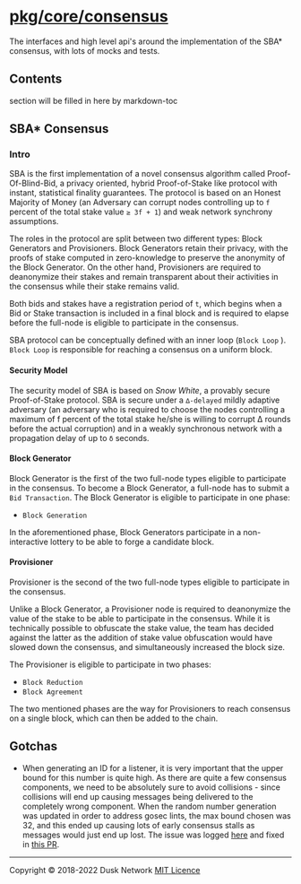 # [pkg/core/consensus](./pkg/core/consensus)

The interfaces and high level api's around the implementation of the SBA*
consensus, with lots of mocks and tests.

<!-- ToC start -->

## Contents

section will be filled in here by markdown-toc

<!-- ToC end -->

## SBA\* Consensus

### Intro

SBA is the first implementation of a novel consensus algorithm called
Proof-Of-Blind-Bid, a privacy oriented, hybrid Proof-of-Stake like protocol with
instant, statistical finality guarantees. The protocol is based on an Honest
Majority of Money \(an Adversary can corrupt nodes controlling up to `f` percent
of the total stake value `≥ 3f + 1`\) and weak network synchrony assumptions.

The roles in the protocol are split between two different types: Block
Generators and Provisioners. Block Generators retain their privacy, with the
proofs of stake computed in zero-knowledge to preserve the anonymity of the
Block Generator. On the other hand, Provisioners are required to deanonymize
their stakes and remain transparent about their activities in the consensus
while their stake remains valid.

Both bids and stakes have a registration period of `t`, which begins when a Bid
or Stake transaction is included in a final block and is required to elapse
before the full-node is eligible to participate in the consensus.

SBA protocol can be conceptually defined with an inner loop \(`Block Loop`
\). `Block Loop` is responsible for reaching a consensus on a uniform block.

#### Security Model

The security model of SBA is based on _Snow White_, a provably secure
Proof-of-Stake protocol. SBA is secure under a `∆-delayed` mildly adaptive
adversary \(an adversary who is required to choose the nodes controlling a
maximum of f percent of the total stake he/she is willing to corrupt ∆ rounds
before the actual corruption\) and in a weakly synchronous network with a
propagation delay of up to `δ` seconds.

#### Block Generator

Block Generator is the first of the two full-node types eligible to participate
in the consensus. To become a Block Generator, a full-node has to submit
a `Bid Transaction`. The Block Generator is eligible to participate in one
phase:

* `Block Generation`

In the aforementioned phase, Block Generators participate in a non-interactive
lottery to be able to forge a candidate block.

#### Provisioner

Provisioner is the second of the two full-node types eligible to participate in
the consensus.

Unlike a Block Generator, a Provisioner node is required to deanonymize the
value of the stake to be able to participate in the consensus. While it is
technically possible to obfuscate the stake value, the team has decided against
the latter as the addition of stake value obfuscation would have slowed down the
consensus, and simultaneously increased the block size.

The Provisioner is eligible to participate in two phases:

* `Block Reduction`
* `Block Agreement`

The two mentioned phases are the way for Provisioners to reach consensus on a
single block, which can then be added to the chain.

## Gotchas

- When generating an ID for a listener, it is very important that the upper
  bound for this number is quite high. As there are quite a few consensus
  components, we need to be absolutely sure to avoid collisions - since
  collisions will end up causing messages being delivered to the completely
  wrong component. When the random number generation was updated in order to
  address gosec lints, the max bound chosen was 32, and this ended up causing
  lots of early consensus stalls as messages would just end up lost. The issue
  was logged [here](https://github.com/dusk-network/dusk-blockchain/issues/701)
  and fixed
  in [this PR](https://github.com/dusk-network/dusk-blockchain/pull/650).

<!-- 
# to regenerate this file's table of contents:
markdown-toc README.md --replace --skip-headers 2 --inline --header "##  Contents"
-->

---
Copyright © 2018-2022 Dusk Network
[MIT Licence](https://github.com/dusk-network/dusk-blockchain/blob/master/LICENSE)

